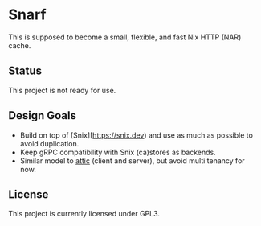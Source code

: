 # Snarf

This is supposed to become a small, flexible, and fast Nix HTTP (NAR) cache.

## Status

This project is not ready for use.

## Design Goals

- Build on top of [Snix][https://snix.dev) and use as much as possible to avoid duplication.
- Keep gRPC compatibility with Snix (ca)stores as backends.
- Similar model to [attic](https://github.com/zhaofengli/attic) (client and server), but avoid multi tenancy for now.

## License

This project is currently licensed under GPL3.
